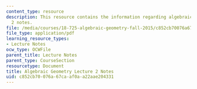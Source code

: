 ```yaml
---
content_type: resource
description: This resource contains the information regarding algebraic geometry lecture
  2 notes.
file: /media/courses/18-725-algebraic-geometry-fall-2015/c852cb70076a67caaf0aa22aae204331_MIT18_725F15_lec02.pdf
file_type: application/pdf
learning_resource_types:
- Lecture Notes
ocw_type: OCWFile
parent_title: Lecture Notes
parent_type: CourseSection
resourcetype: Document
title: Algebraic Geometry Lecture 2 Notes
uid: c852cb70-076a-67ca-af0a-a22aae204331
---
```

